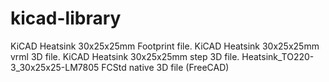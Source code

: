 # kicad-library
KiCAD Heatsink 30x25x25mm Footprint file.
KiCAD Heatsink 30x25x25mm vrml 3D file.
KiCAD Heatsink 30x25x25mm step 3D file.
Heatsink_TO220-3_30x25x25-LM7805 FCStd native 3D file (FreeCAD)
